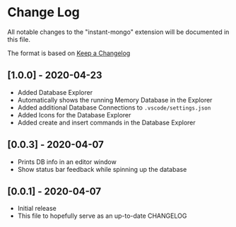 # Change Log

All notable changes to the "instant-mongo" extension will be documented in this file.

The format is based on [Keep a Changelog](https://keepachangelog.com/en/1.0.0/)

## [1.0.0] - 2020-04-23

- Added Database Explorer
- Automatically shows the running Memory Database in the Explorer
- Added additional Database Connections to `.vscode/settings.json`
- Added Icons for the Database Explorer
- Added create and insert commands in the Database Explorer

## [0.0.3] - 2020-04-07

- Prints DB info in an editor window
- Show status bar feedback while spinning up the database

## [0.0.1] - 2020-04-07

- Initial release
- This file to hopefully serve as an up-to-date CHANGELOG
